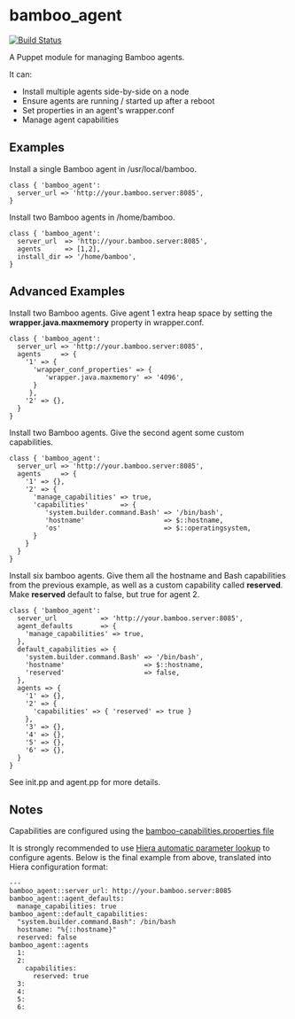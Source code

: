 bamboo_agent
============

[![Build Status](https://travis-ci.org/kayakco/puppet-bamboo_agent.png)](https://travis-ci.org/kayakco/puppet-bamboo_agent)

A Puppet module for managing Bamboo agents.

It can:

- Install multiple agents side-by-side on a node<br>
- Ensure agents are running / started up after a reboot<br>
- Set properties in an agent's wrapper.conf<br>
- Manage agent capabilities<br>


Examples
--------


Install a single Bamboo agent in /usr/local/bamboo.

    class { 'bamboo_agent':
      server_url => 'http://your.bamboo.server:8085',
    }


Install two Bamboo agents in /home/bamboo.

    class { 'bamboo_agent':
      server_url  => 'http://your.bamboo.server:8085',
      agents      => [1,2],
      install_dir => '/home/bamboo',
    }


Advanced Examples
-----------------

Install two Bamboo agents. Give agent 1 extra heap space by setting
the **wrapper.java.maxmemory** property in wrapper.conf.

    class { 'bamboo_agent':
      server_url => 'http://your.bamboo.server:8085',
      agents     => {
        '1' => {
          'wrapper_conf_properties' => {
             'wrapper.java.maxmemory' => '4096',
          }
         },
        '2' => {},
      }
    }

Install two Bamboo agents. Give the second agent some custom capabilities.

    class { 'bamboo_agent':
      server_url => 'http://your.bamboo.server:8085',
      agents     => {
        '1' => {},
        '2' => {
          'manage_capabilities' => true,
          'capabilities'        => {
             'system.builder.command.Bash' => '/bin/bash',
             'hostname'                    => $::hostname,
             'os'                          => $::operatingsystem,
          }
        }
      }
    }

Install six bamboo agents. Give them all the hostname and Bash
capabilities from the previous example, as well as a custom capability called
**reserved**. Make **reserved** default to false, but true for agent 2.

    class { 'bamboo_agent':
      server_url           => 'http://your.bamboo.server:8085',
      agent_defaults       => {
        'manage_capabilities' => true,
      },
      default_capabilities => {
        'system.builder.command.Bash' => '/bin/bash',
        'hostname'                    => $::hostname,
        'reserved'                    => false,
      },
      agents => {
        '1' => {},
        '2' => {
          'capabilities' => { 'reserved' => true }
        },
        '3' => {},
        '4' => {},
        '5' => {},
        '6' => {},
      }
    }

See init.pp and agent.pp for more details.

Notes
---------

Capabilities are configured using the [bamboo-capabilities.properties file](https://confluence.atlassian.com/display/BAMBOO/Configuring+remote+agent+capabilities+using+bamboo-capabilities.properties)<br>

It is strongly recommended to use [Hiera automatic parameter lookup](http://docs.puppetlabs.com/hiera/1/puppet.html#automatic-parameter-lookup) to configure agents. Below is the final example from above, translated into Hiera configuration format:

    ---
    bamboo_agent::server_url: http://your.bamboo.server:8085
    bamboo_agent::agent_defaults:
      manage_capabilities: true
    bamboo_agent::default_capabilities:
      "system.builder.command.Bash": /bin/bash
      hostname: "%{::hostname}"
      reserved: false
    bamboo_agent::agents
      1:
      2:
        capabilities:
          reserved: true
      3:
      4:
      5:
      6:


